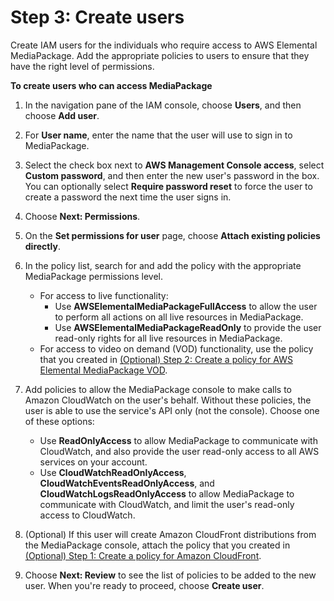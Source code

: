 # Step 3: Create users<a name="setting-up-create-user"></a>

Create IAM users for the individuals who require access to AWS Elemental MediaPackage\. Add the appropriate policies to users to ensure that they have the right level of permissions\.

**To create users who can access MediaPackage**

1. In the navigation pane of the IAM console, choose **Users**, and then choose **Add user**\.

1. For **User name**, enter the name that the user will use to sign in to MediaPackage\.

1. Select the check box next to **AWS Management Console access**, select **Custom password**, and then enter the new user's password in the box\. You can optionally select **Require password reset** to force the user to create a password the next time the user signs in\.

1. Choose **Next: Permissions**\.

1. On the **Set permissions for user** page, choose **Attach existing policies directly**\.

1. In the policy list, search for and add the policy with the appropriate MediaPackage permissions level\.
   + For access to live functionality:
     + Use **AWSElementalMediaPackageFullAccess** to allow the user to perform all actions on all live resources in MediaPackage\.
     + Use **AWSElementalMediaPackageReadOnly** to provide the user read\-only rights for all live resources in MediaPackage\.
   + For access to video on demand \(VOD\) functionality, use the policy that you created in [\(Optional\) Step 2: Create a policy for AWS Elemental MediaPackage VOD](setting-up-create-non-admin-iam-vod.md)\.

1. Add policies to allow the MediaPackage console to make calls to Amazon CloudWatch on the user's behalf\. Without these policies, the user is able to use the service's API only \(not the console\)\. Choose one of these options:
   + Use **ReadOnlyAccess** to allow MediaPackage to communicate with CloudWatch, and also provide the user read\-only access to all AWS services on your account\.
   + Use **CloudWatchReadOnlyAccess**, **CloudWatchEventsReadOnlyAccess**, and **CloudWatchLogsReadOnlyAccess** to allow MediaPackage to communicate with CloudWatch, and limit the user's read\-only access to CloudWatch\.

1. \(Optional\) If this user will create Amazon CloudFront distributions from the MediaPackage console, attach the policy that you created in [\(Optional\) Step 1: Create a policy for Amazon CloudFront](setting-up-create-non-admin-iam-cf.md)\.

1. Choose **Next: Review** to see the list of policies to be added to the new user\. When you're ready to proceed, choose **Create user**\.